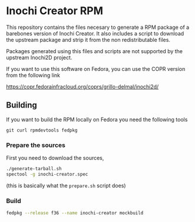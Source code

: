 # Inochi Creator RPM

This repository contains the files necesary to generate a RPM package of a barebones version of Inochi Creator. 
It also includes a script to download the upstream package and strip it from the non redistributable files.

Packages generated using this files and scripts are not supported by the upstream Inochi2D project.

If you want to use this software on Fedora, you can use the COPR version from the following link

https://copr.fedorainfracloud.org/coprs/grillo-delmal/inochi2d/

## Building

If you want to build the RPM locally on Fedora you need the following tools

```git curl rpmdevtools fedpkg```

### Prepare the sources

First you need to download the sources, 

```sh
./generate-tarball.sh
spectool -g inochi-creator.spec
```

(this is basically what the `prepare.sh` script does)

### Build

```sh
fedpkg --release f36 --name inochi-creator mockbuild
```